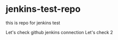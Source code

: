 # jenkins-test-repo
this is repo for jenkins test

Let's check github jenkins connection
Let's check 2
